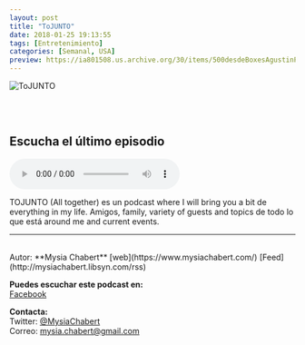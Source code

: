```yaml
---
layout: post
title: "ToJUNTO"
date: 2018-01-25 19:13:55
tags: [Entretenimiento]
categories: [Semanal, USA]
preview: https://ia801508.us.archive.org/30/items/500desdeBoxesAgustinPalmeiro/300-%20Mysia%20Chabert.JPG
---
```


![ToJUNTO](https://ia801508.us.archive.org/30/items/500desdeBoxesAgustinPalmeiro/500-%20Mysia%20Chabert.JPG)

<br/>
<br/>

## Escucha el último episodio

<!--reproductor-feed=http://mysiachabert.libsyn.com/rss-->
<!--reproductor-start-->
<audio id="audio" preload="auto" controls="" src="http://traffic.libsyn.com/mysiachabert/Ep038VilmaPablo.mp3?dest-id=506835"></audio>
<!--reproductor-end-->

TOJUNTO (All together) es un podcast where I will bring you a bit de everything in my life. Amigos, family, variety of guests and topics de todo lo que está around me and current events.  

_ _ _
<br>
Autor: **Mysia Chabert**  
[web](https://www.mysiachabert.com/)  
[Feed](http://mysiachabert.libsyn.com/rss)  


**Puedes escuchar este podcast en:**  
[Facebook](https://www.facebook.com/MysiaChabertOficial/)  


**Contacta:**  
Twitter: [@MysiaChabert](https://twitter.com/MysiaChabert)  
Correo: [mysia.chabert@gmail.com](mailto:mysia.chabert@gmail.com)  

